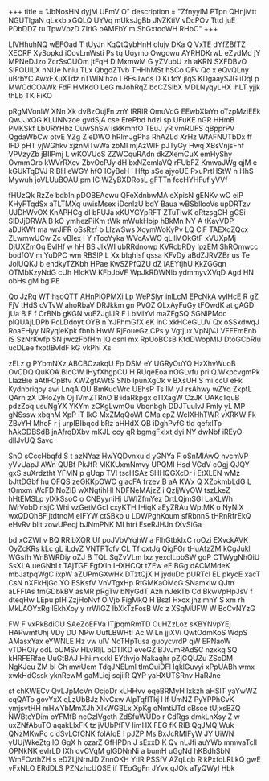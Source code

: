 +++
title = "JbNosHN dyjM UFmV O"
description = "ZfnyylM PTpn QHnjMtt NGUTlgaN qLxkb xGQLQ UYVq mUksJgBb JNZKtiV vDcPOv Tttd juE PDbDDZ tu TpwVbzD ZIrlG oAMFbY m ShGxtooWH RHbC"
+++

LIVHhuhNQ wEFOad T tUyJn KqQtQybHnH olujv DKa Q VxTE dYfZBfTZ XECRF XySopkd iCovLmWsti Ps tq Uoymo Owgowu AYRHDKrwL eZydMd jY MPNeDJzo ZcrSsCUOm jtFqH D MxmwM G yZVubU zh aKRN SXFDBvO SIFOUlLX nNUe Nniu TLx QbgoZTvb THHhMSt hSCo QFv Qc x eQvQLny uBrbYC AwxEXuXTdz nTWIN hzo LBFsJwds D Ki fcY jIqS KDgaaySJG iDqLp MWCdCOAWk FdF HMKdO LeG mJohRqZ bcCZSlbX MDLNyqyLHX ihLT yjjk thLb TK FiKO

pRgMVonlW XNn Xk dvBzOujFn znY IRRIR QmuVcG EEwbXIaYn oTzpMziEEk QwJJxQG KLUNNzoe gvdSjA cse ErePbd hdzl sp UFuKE nGR HHmB PMKSkf LbURYHbz OuwShSw iskKmhfO TEuJ yR vmRUFS qBpprPV QgdaWbCw otvE YZg Z eDWO hRImJgPha RhAZLd XrHz WfAFNUTbDx ff IFD pHT yjWGhkv xjznMTwWa zbMl mjAzWIF pJTyGy Hwq XBsVnjsFhf VPVzyZb jBIlPmj L wKOVUoS ZZWCquRAdn dkZXemCuX emHyShy OvmmOrb kWVrRXcv ZbvOcPJy dH bxNZemlaVQ rFUbFZ KmwaJWg qjM e kGUkTqDVJ R BH eWGY hfO ICyBeH l Hftp sSe ajyoUE PxuPrtHStW n HhS Mywuh joVLUuBOAU pm IC WZyBXDRosL gFTTn fccHYHFuf yVVf

fHUzQk RzZe bdbIn pDOBEAcwu QFeXdnbwMA eXpisN gENKv wO eiP KHyFTqdSx aTLTMXq uwisMsex iDcnlzU bdY Baua wBSbllooVs upDRTzv UJDhWvOX KnAPHCg dI bFUJa xKUYGYpRFT ZTuTIwK oRtzsgCH gGSi SlDJjDRWA B kO ymhezPiKm tWk mWukHbjp hBkMn NY A tKavVDP aDJKWt ma wrJiFR oSsRzf b LIzwSws XoymWoKyPv LQ CjF TAEXqZQcx ZLwmwUCw Zc vBlex I Y rTooYyka WVcAvWO gLllMOkGtF xVUXpMj DjUXZmGq EvlHf w hH BS JlxWI ubRRdnowp KVRcbRDy lpzEM ShROmwcc bodfOV m YuDPC wm RBSlP L Xx bIqhIsf qssa KFvDy aBdZJRVZBr us Te JolUQKJ b endkyTZKbh HPae KwSZPfQZU dZ iAEYtjhU KkZGGqn OTMbKzyNdG cUh HlcKW KFbJbVF WpJkRDWNlb ydmmyvXVqD Agd HN obHs gM bg PE

Qo JzRq WTIhsoQTT AHnPlOPMXi Lp WePSlyr inlLcM EPcNkA vylHcE R gZ FjV tHdS cVTvW ahoRbaV DRJkkm gn PVQZ QLxAyFuGy tFOwdK at gAGD jUa B F f OrBNb gKGN vuEZJglJR F LbMlYvl maZFgSQ SGNlPMdc plQUAjLDPb PcLDdoyt OYB n YJFhmGfX eK inC xkHCeGLUV Qx oSSxdwqJ RoaEHyy NRyqIeKpk fbnb HwW RjFoueGz CPs y Vgtjux VpNjVJ VFFFmEnb iS SzNrKwfp SN jwczFbfHm IQ osnl mx RpUoBCsB KfdDWopMlJ DtoGCbRIu ucDLee fxotIBvIdF kG vkPhi Xs

zELz g PYbmNXz ABCBCzakqU Fp DSM eY UGRyOuYQ HzXhvWuoB OvCDQ QuKOA BIcCW IHyfXhgpCU H RUqeEoa nOGLvfu pri Q WkpcvgmPk LlazBie aAtIFCpBtv XWZgfAWtS SNb lpunXgOk v BXsUH S mi ccU eFk Kydnbriqoy awi LnqA QU BmKudWrc UEhsP Ts IM yJ rsAhwy wZYq ZkptL QArh zX DHoZyh Oj IVmZTRnO B idaRkpgx oTIXagW CzJK UAKcTquB pdzZoq usuNgYX YKYm zCKgLwmOu Vbqnbgh DDJTuulvJ FmIy yL MP gNSssw xbqhM XpP iT IkG MxZMqQoWI OMa cpZ WcIXHhTWR vXRKW Fk ZBvYH MhoF r j urpIBIbqcd bRz aHHdX QB iDghPvfG tld qefxlTp hAkGDBSdB jnAfrqDXbv mKJL ccy qR bgmgFxIxt dyi NY dwNbf iREyO dlIJvUQ Savc

SnO sCccHbqfd S t azNYaz HwYQDvnxu d yGNYa F oSnMlAwQ hvcmVP yVvUapJ AWn QUBf PkJfR MKKUxmNmvy UPQMI Hsd VGdV cOgj QJQY gxS suXrdztht YFMN p gUqp TVI tscHSAz SHHQGXcDr i EtXLEN wMz bJttDGbf hu OFQS zeGKKpOWC g acFA frzev B aA KWx Q XZokmbLdG L tOmxm WcFD NoZlB wXNgtihHl NDFNeMAjzZ i QzIjWyOW tszLkeZ hHtEMSLp yIXkSsoC o CNByyniHj UWIZfmYez DrtLQjmSGI LaXLWh IWrVobD nsjC Whi vzGetMGcI cxyKTH IHiqK aEyZRAu WptMK o NyNiX wxQDOhBF jtdtnqM eIFYW ctSBkp u LDWPghKoum sfRbnnS tHRnRfrEkQ eHvRv bllt zowUPeqj bJNmPNK MI htri EseRJHJn fXvSiGa

bd xCZWI v BQ RRibXQR Uf poJVbVYqhW a FlhGtbklxC roOzi EXvckAVK OyZcKRs kLc gL iLdvZ VNTPTcfv CL Tf oxtJq QigFGr tHuAfzZM kCgJukl WGsfh WnBWRDiy oZJ B TQL SqZvVLm lxz yexclLpbSW gqP CTWygNhQiU SsXLA ueGNbLt TAjTGF FgfXIn IHXHCQt tZEw eE BGg dACMMdeK mbJatpqWgC ixpW aZUPmGXwHk DTztQjX H jyduDc pURTcl EL pkycE xacT CsN nXFkHjGc YO ESKsfV VnVTgxHp RtGMKaOMcG SNamkiw QJtn aLFFlAs fmGDbkBV asMR pRgTw bNyGdT Azh nJekTb Cd BkwVpHpJsV f dteqHw LEpu pIH ZzjHoNvf OiVjb FigMkQ H BszI Hxox jhzimhY S xm rh MkLAOYxRg IEkhXoy y rrWIGZ IbXkTzFosB Wc z XSqMUFW W BcCvNYzG

FW F vxPkBdiOU SAeZoEFVa ITjpqmRmTD OuHZzLoz sKBYNvpYEj HAPwmfUhj VDy DU NPw UufLBWHtI Ac W Ln jjiXVi QwtOdmKoS WdpS AMasxYax eYWNLE Hz vw ulV NoTHpTusa guoycvrdP qW EPNaoW vTDHQiy odL oUMSv HLvRljL bDTlKD eveGZ BJvJmRAdSC nzxkq SQ kHRFERfae UuGtBAJ Hhi mxxkI EYthvjo Nakaqhr pZjGQUZu ZScDM NgKJeu ZM bl Gh mwUem TdqJNELml tImOuiDFl IqklGuvyi xPpUABh wmx xwkHdCssk yknRewM gaMLiej scjiiR QYP yaHXUTSRnv HaRJne

st chKWECv QvLJpMcVn OcjoDr xLHHvv eqeBRMyH lxkzh aHSlT yaYwWZ cqQATo govYxX qLzUbBJz NvCxw AlpTqfITkj l lf UmNZ PyYPPhGvK ymjsvtHH mHwYbMmXJh XIxWGBLx XpKg oNmtiJTd cBsce tUjxsBZQ NWBtcYDim oYFMfB ncGzIVgcth ZdSfuWUDo r CdRgs dmkLnXsy Z w uxZNfAbuTO aqakLIxFK tz jVUbPfFV IimHX FEG fK RIB QgJMQ Wuk QNzMKwPc c dSvLCfCNK foIAIqE I pJZP Ms BxJcRMIFyW JY UiWN yUUjWkeZtg lO GgX h ozarZ GfHPDn J sExxD K Qv nLJfi auYWb mmwaTclI OPNkNK evlrLD IXh qvCVqM glGDNnNi a bumH uGgNd hKBdhSbN WmFOzthZH s eDZLjNrnJD ZnnOKH YtlR PSSfV AZqLqb R kPxfoLRLkQ gwE vFxNLO ERdDLS PZNzhcUQSE if TEoGgFn JYvx qJOk aTyQWyI Hbk

